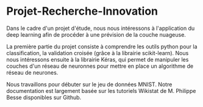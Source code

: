 # Projet-Recherche-Innovation

Dans le cadre d'un projet d'étude, nous nous intéressons à l'application du deep learning afin de procéder à une prévision de la couche nuageuse. 

La première partie du projet consiste à comprendre les outils python pour la classification, la validation croisée (grâce à la librairie scikit-learn). Nous nous intéressons ensuite à la librairie Kéras, qui permet de manipuler les couches d'un réseau de neuronnes pour mettre en place un algorithme de réseau de neurones. 

Nous travaillons pour débuter sur le jeu de données MNIST. 
Notre documentation est largement basée sur les tutoriels Wikistat de M. Philippe Besse disponibles sur Github. 

